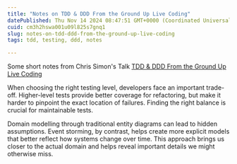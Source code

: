 ```yaml
---
title: "Notes on TDD & DDD From the Ground Up Live Coding"
datePublished: Thu Nov 14 2024 08:47:51 GMT+0000 (Coordinated Universal Time)
cuid: cm3h2hswa001u09l825s7gnq1
slug: notes-on-tdd-ddd-from-the-ground-up-live-coding
tags: tdd, testing, ddd, notes

---
```


Some short notes from Chris Simon's Talk [TDD & DDD From the Ground Up Live Coding](https://youtube.com/watch?v=1WBIUYJVnok&si=ZiyE8Hvx3U5LsNHR)

When choosing the right testing level, developers face an important trade-off. Higher-level tests provide better coverage for refactoring, but make it harder to pinpoint the exact location of failures. Finding the right balance is crucial for maintainable tests.

Domain modelling through traditional entity diagrams can lead to hidden assumptions. Event storming, by contrast, helps create more explicit models that better reflect how systems change over time. This approach brings us closer to the actual domain and helps reveal important details we might otherwise miss.